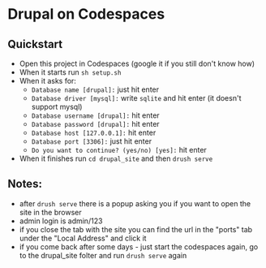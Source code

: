 # Drupal on Codespaces

## Quickstart
* Open this project in Codespaces (google it if you still don't know how)
* When it starts run `sh setup.sh`
* When it asks for:
  * `Database name [drupal]:` just hit enter
  * `Database driver [mysql]:` write `sqlite` and hit enter (it doesn't support mysql)
  * `Database username [drupal]:` hit enter
  * `Database password [drupal]:` hit enter
  * `Database host [127.0.0.1]:` hit enter
  * `Database port [3306]:` just hit enter
  * `Do you want to continue? (yes/no) [yes]:` hit enter
* When it finishes run `cd drupal_site` and then `drush serve`

## Notes:
* after `drush serve` there is a popup asking you if you want to open the site in the browser
* admin login is admin/123
* if you close the tab with the site you can find the url in the "ports" tab under the "Local Address" and click it
* if you come back after some days - just start the codespaces again, go to the drupal_site folter and run `drush serve` again
